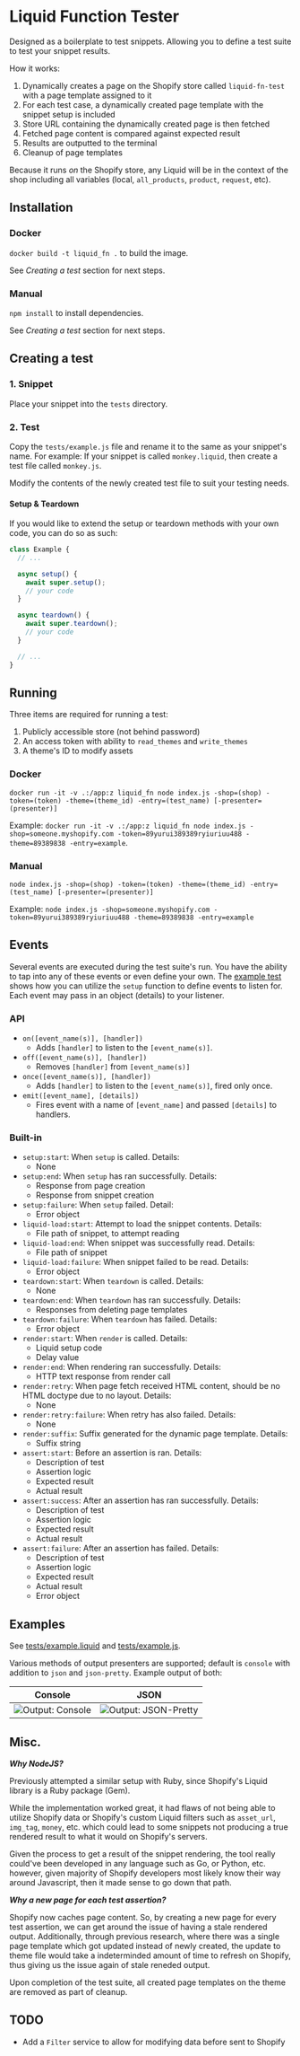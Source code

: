 # Liquid Function Tester

Designed as a boilerplate to test snippets. Allowing you to define a test suite to test your snippet results.

How it works:

1. Dynamically creates a page on the Shopify store called `liquid-fn-test` with a page template assigned to it
2. For each test case, a dynamically created page template with the snippet setup is included
3. Store URL containing the dynamically created page is then fetched
4. Fetched page content is compared against expected result
5. Results are outputted to the terminal
6. Cleanup of page templates

Because it runs _on_ the Shopify store, any Liquid will be in the context of the shop including all variables (local, `all_products`, `product`, `request`, etc).

## Installation

### Docker

`docker build -t liquid_fn .` to build the image.

See _Creating a test_ section for next steps.

### Manual

`npm install` to install dependencies.

See _Creating a test_ section for next steps.

## Creating a test

### 1. Snippet

Place your snippet into the `tests` directory.

### 2. Test

Copy the `tests/example.js` file and rename it to the same as your snippet's name. For example: If your snippet is called `monkey.liquid`, then create a test file called `monkey.js`.

Modify the contents of the newly created test file to suit your testing needs.

#### Setup & Teardown

If you would like to extend the setup or teardown methods with your own code, you can do so as such:

```js
class Example {
  // ...

  async setup() {
    await super.setup();
    // your code
  }

  async teardown() {
    await super.teardown();
    // your code
  }

  // ...
}
```

## Running

Three items are required for running a test:

1. Publicly accessible store (not behind password)
2. An access token with ability to `read_themes` and `write_themes`
3. A theme's ID to modify assets

### Docker

`docker run -it -v .:/app:z liquid_fn node index.js -shop=(shop) -token=(token) -theme=(theme_id) -entry=(test_name) [-presenter=(presenter)]`

Example: `docker run -it -v .:/app:z liquid_fn node index.js -shop=someone.myshopify.com -token=89yurui389389ryiuriuu488 -theme=89389838 -entry=example`.

### Manual

`node index.js -shop=(shop) -token=(token) -theme=(theme_id) -entry=(test_name) [-presenter=(presenter)]`

Example: `node index.js -shop=someone.myshopify.com -token=89yurui389389ryiuriuu488 -theme=89389838 -entry=example`

## Events

Several events are executed during the test suite's run. You have the ability to tap into any of these events or even define your own. The [example test](./tests/example.js) shows how you can utilize the `setup` function to define events to listen for. Each event may pass in an object (details) to your listener.

### API

* `on([event_name(s)], [handler])`
  * Adds `[handler]` to listen to the `[event_name(s)]`.
* `off([event_name(s)], [handler])`
  * Removes `[handler]` from `[event_name(s)]`
* `once([event_name(s)], [handler])`
  * Adds `[handler]` to listen to the `[event_name(s)]`, fired only once.
* `emit([event_name], [details])`
  * Fires event with a name of `[event_name]` and passed `[details]` to handlers.

### Built-in

* `setup:start`: When `setup` is called. Details:
  * None
* `setup:end`: When `setup` has ran successfully. Details:
  * Response from page creation
  * Response from snippet creation
* `setup:failure`: When `setup` failed. Detail:
  * Error object
* `liquid-load:start`: Attempt to load the snippet contents. Details:
  * File path of snippet, to attempt reading
* `liquid-load:end`: When snippet was successfully read. Details:
  * File path of snippet
* `liquid-load:failure`: When snippet failed to be read. Details:
  * Error object
* `teardown:start`: When `teardown` is called. Details:
  * None
* `teardown:end`: When `teardown` has ran successfully. Details:
  * Responses from deleting page templates
* `teardown:failure`: When `teardown` has failed. Details:
  * Error object
* `render:start`: When `render` is called. Details:
  * Liquid setup code
  * Delay value
* `render:end`: When rendering ran successfully. Details:
  * HTTP text response from render call
* `render:retry`: When page fetch received HTML content, should be no HTML doctype due to no layout. Details:
  * None
* `render:retry:failure`: When retry has also failed. Details:
  * None
* `render:suffix`: Suffix generated for the dynamic page template. Details:
  * Suffix string
* `assert:start`: Before an assertion is ran. Details:
  * Description of test
  * Assertion logic
  * Expected result
  * Actual result
* `assert:success`: After an assertion has ran successfully. Details:
  * Description of test
  * Assertion logic
  * Expected result
  * Actual result
* `assert:failure`: After an assertion has failed. Details:
  * Description of test
  * Assertion logic
  * Expected result
  * Actual result
  * Error object

## Examples

See [tests/example.liquid](./tests/example.liquid) and [tests/example.js](./tests/example.js).

Various methods of output presenters are supported; default is `console` with addition to `json` and `json-pretty`. Example output of both:

| Console | JSON |
| ------- | ---- |
| ![Output: Console](./example-console.png) | ![Output: JSON-Pretty](./example-json.png) |

## Misc.

**_Why NodeJS?_**

Previously attempted a similar setup with Ruby, since Shopify's Liquid library is a Ruby package (Gem).

While the implementation worked great, it had flaws of not being able to utilize Shopify data or Shopify's custom Liquid filters such as `asset_url`, `img_tag`, `money`, etc. which could lead to some snippets not producing a true rendered result to what it would on Shopify's servers.

Given the process to get a result of the snippet rendering, the tool really could've been developed in any language such as Go, or Python, etc. however, given majority of Shopify developers most likely know their way around Javascript, then it made sense to go down that path.

**_Why a new page for each test assertion?_**

Shopify now caches page content. So, by creating a new page for every test assertion, we can get around the issue of having a stale rendered output. Additionally, through previous research, where there was a single page template which got updated instead of newly created, the update to theme file would take a indeterminded amount of time to refresh on Shopify, thus giving us the issue again of stale reneded output.

Upon completion of the test suite, all created page templates on the theme are removed as part of cleanup.

## TODO

* Add a `Filter` service to allow for modifying data before sent to Shopify
